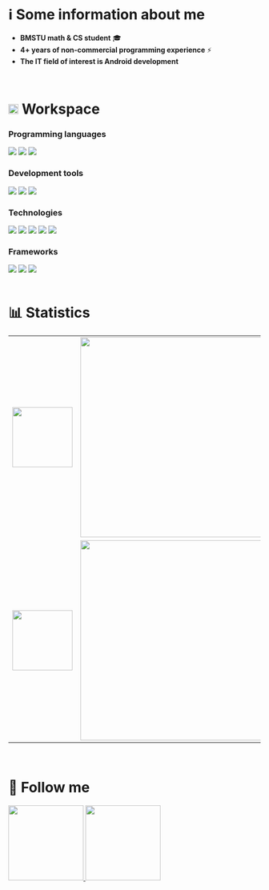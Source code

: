 # ℹ️ Some information about me
- **BMSTU math & CS student** 🎓
- **4+ years of non-commercial programming experience** ⚡
- **The IT field of interest is Android development**
<br />

# <img src="https://fonts.gstatic.com/s/e/notoemoji/latest/2699_fe0f/512.gif" alt="⚙" width="20" height="20" /> Workspace

### Programming languages
<div align="left">
    <!--Python-->
    <img src="https://img.shields.io/badge/-python-4535C1?style=for-the-badge&labelColor=090909&logo=python&logoColor=06D001"/>
    <!--C++-->
    <img src="https://img.shields.io/badge/-C++-4535C1?style=for-the-badge&labelColor=090909&logo=C%2b%2b&logoColor=10439F" />
    <!--Kotlin-->
    <img src="https://img.shields.io/badge/-kotlin-4535C1?style=for-the-badge&labelColor=090909&logo=kotlin&logoColor=B125EA" />
</div>

### Development tools
<div align="left">
    <!--GIT-->
    <img src="https://img.shields.io/badge/-git-090909?style=for-the-badge&logo=git" />
    <!--Gitlab-->
    <img src="https://img.shields.io/badge/-gitlab-090909?style=for-the-badge&logo=gitlab" />
    <!--Github-->
    <img src="https://img.shields.io/badge/-github-white?style=for-the-badge&logo=github&labelColor=090909">
    <!--Vim
    <img src="https://img.shields.io/badge/-Vim-019733.svg?style=for-the-badge&logo=vim&logoColor=white" />-->
</div>

### Technologies
<div align="left">
    <!--Linux-->
    <img src="https://img.shields.io/badge/-linux-090909?style=for-the-badge&logo=linux&logoColor=090909&labelColor=FF9100" />
    <!--Firebase-->
    <img src="https://img.shields.io/badge/-firebase-090909?style=for-the-badge&logo=firebase&labelColor=F6E96B&logoColor=090909" />
    <!--LaTeX-->
    <img src="https://img.shields.io/badge/-latex-090909?style=for-the-badge&logo=latex&logoColor=179BAE" />
    <!--Android-->
    <img src="https://img.shields.io/badge/-android-090909?style=for-the-badge&logo=android" />
    <!--Jupyter-->
    <img src="https://img.shields.io/badge/-jupyter-090909?style=for-the-badge&logo=jupyter" />
</div>

### Frameworks
<div align="left">
    <!--Qt-->
    <img src="https://img.shields.io/badge/-qt-090909?style=for-the-badge&logo=qt&logoColor=00FF00" />
    <!--Jetpack Compose-->
    <img src="https://img.shields.io/badge/-jetpack_compose-090909?style=for-the-badge&logo=jetpackcompose" />
    <!--Django-->
    <img src="https://img.shields.io/badge/-django-090909?style=for-the-badge&logo=django&logoColor=00712D" />
</div> <br />

<!--### Python libraries
<div align="left">
    <img src="https://img.shields.io/badge/-numpy-090909?style=for-the-badge&logo=numpy&logoColor=4d77cf" />
    <img src="https://img.shields.io/badge/-sympy-090909?style=for-the-badge&logo=sympy&logoColor=387F39" />    
    <img src="https://img.shields.io/badge/-scipy-090909?style=for-the-badge&logo=scipy" />
</div> <br />-->

# 📊 Statistics
<div align="left">
    <table>
        <tr> <!--Language statistics-->
            <td>
                <img src="https://cdn.jsdelivr.net/gh/devicons/devicon@latest/icons/git/git-original.svg" width="120"/>
            </td>
            <td>
                <img src="https://github-readme-stats.vercel.app/api/top-langs/?username=nepavellab&langs_count=4&theme=github_dark" width="400"/>
            </td>
        </tr>
        <tr> <!--Github activity statistics-->
            <td>
                <img src="https://cdn.jsdelivr.net/gh/devicons/devicon@latest/icons/githubactions/githubactions-original.svg" width="120"/>
            </td>
            <td>
                <img src="https://github-readme-stats.vercel.app/api?username=nepavellab&show_icons=true&theme=dark" width="400"/>
            </td>
        </tr>
        <!--<tr> Algorithm statistics
            <td>
                <img src="https://cdn.jsdelivr.net/gh/devicons/devicon@latest/icons/thealgorithms/thealgorithms-original-wordmark.svg" width="120" />
            </td>
            <td>
                <img src="https://leetcard.jacoblin.cool/GNU_nan0_machine_s0n?theme=dark&font=JetBrains%20Mono&ext=heatmap" width="400"/>
            </td>
        </tr>-->
    </table>
</div> <br />

# 📲 Follow me
<div align="left">
    <!--Telegram-->
    <a href="https://t.me/Nep_pasha/">
        <img src="https://img.shields.io/badge/-telegram-090909?style=for-the-badge&logo=telegram" width="150"/>
    </a>
    <!--VK-->
    <a href="https://vk.com/ne__pavel">
        <img src="https://img.shields.io/badge/-вконтакте-090909?style=for-the-badge&logo=vk&logoColor=4680C2" width="150"/>
    </a>
    <!--LeetCode
    <a href="https://leetcode.com/u/GNU_nan0_machine_s0n/">
        <img src="https://img.shields.io/badge/-leetcode-090909?style=for-the-badge&logo=leetcode" />
    </a>-->
    <!--HackerRank
    <a href="https://www.hackerrank.com/profile/trudi2004">
        <img src="https://img.shields.io/badge/-hackerrank-090909?style=for-the-badge&logo=hackerrank" />
    </a>-->
    <!--MAIL
    <a href="">
        <img src="https://img.shields.io/badge/-address-090909?style=for-the-badge&logo=gmail" />
    </a>-->
</div>
